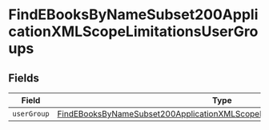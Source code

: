 # FindEBooksByNameSubset200ApplicationXMLScopeLimitationsUserGroups


## Fields

| Field                                                                                                                                                                               | Type                                                                                                                                                                                | Required                                                                                                                                                                            | Description                                                                                                                                                                         |
| ----------------------------------------------------------------------------------------------------------------------------------------------------------------------------------- | ----------------------------------------------------------------------------------------------------------------------------------------------------------------------------------- | ----------------------------------------------------------------------------------------------------------------------------------------------------------------------------------- | ----------------------------------------------------------------------------------------------------------------------------------------------------------------------------------- |
| `userGroup`                                                                                                                                                                         | [FindEBooksByNameSubset200ApplicationXMLScopeLimitationsUserGroupsUserGroup](../../models/operations/findebooksbynamesubset200applicationxmlscopelimitationsusergroupsusergroup.md) | :heavy_minus_sign:                                                                                                                                                                  | N/A                                                                                                                                                                                 |